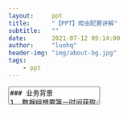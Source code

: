 ```yaml
---
layout:     ppt
title:      "【PPT】爬虫配置讲解"
subtitle:   ""
date:       2021-07-12 09:14:00
author:     "luohq"
header-img: "img/about-bg.jpg"
tags:
    - ppt
---
```

<textarea data-template>
### 业务背景
1. 数据组想要第一时间获取各地限行规则
2. 数据组整理了大量提供限行新闻的网站、微信公众号、新浪微博
3. 数据组仅需要网站内容中包含限行提示的内容（即文章详情中包含关键字'限行'等）
4. 网站内容的提取过程大致遵循：网站链接 -> 文章链接列表 -> 点击链接获取正文详情

--

### 开发背景
1. 开发一个通用的网站爬取工具，最好可以配置爬取规则
2. 爬虫工具选择Python Scrapy：对于网站的超链接列表提取基于Scrapy.CrawlSpider rules，对文章详情内容的提取基于ItemLoaders selector
3. 爬虫规则基于JSON（start_urls, crawl_rules, item_rules）
4. 需要提供一个爬虫规则验证工具（Scrapy+Flask），可以验证爬取规则对应的爬取结果是否正确

--

<font color='green'><b>相关依赖🍀 </b></font><br/>
1. [🔗Python Scrapy官方文档：https://docs.scrapy.org/en/latest/intro/overview.html](https://docs.scrapy.org/en/latest/intro/overview.html)<br/>
2. [🔗爬虫工具 - 添加数据来源：http://mx-datacollection-tool.inner.mxnavi.com/mainPage/DataSourceManagement](http://http://mx-datacollection-tool.inner.mxnavi.com/mainPage/DataSourceManagement)<Br/>
3. [🔗爬虫配置验证工具：http://mx-crawl-spider-validator.inner.mxnavi.com/start](http://mx-crawl-spider-validator.inner.mxnavi.com/start)<br/>


---

### 爬虫配置说明
1. 给出web网站初始界面链接URL
2. 根据css（或xpath）规则提取出初始界面中的超链接（a标签）列表
3. 依次打开提取出的超链接，并确定详情界面中的标题、发布日期、正文内容
4. 将以上3条组装成[🔗爬虫配置JSON规则](https://marqueeluo.github.io/2021/07/12/ppt-crawler/#/2)
5. 通过[🔗爬虫规则验证工具](https://marqueeluo.github.io/2021/07/12/ppt-crawler/#/3)验证爬取规则是否正确
4. 在爬虫工具中将爬虫配置JSON规则[🔗添加到爬虫数据来源](https://marqueeluo.github.io/2021/07/12/ppt-crawler/#/3)

--

### 爬虫后端逻辑
1. 后端爬虫会定时拉取配置
2. 爬虫提取配置规则中网站对应的详情页中的标题、发布日期、正文内容
3. 爬虫对标题、正文内容中的是否包含关键字进行过滤
4. 爬虫仅将包含关键字的网站详情页保存到DB

---

### 爬虫示例配置JSON
```json
# 规则【本地宝-北京】示例如下（更多示例参见附件：crawl_config.txt）
{
    # 初始爬取URL（支持多个）
    "start_urls": [
        "http://bj.bendibao.com/news/list_17_175_1.htm"],

    # 界面中link提取规则（支持restrict_css, restrict_xpath, restrict_json），且支持多条规则，
    # 其中restrict_css, restrict_xpath支持html页面解析，而restrict_json支持ajax请求（restrict_json为自定义提取器，官方文档没有相关说明）
    # 关于crawl_rules属性可以参考：https://docs.scrapy.org/en/latest/topics/link-extractors.html#topics-link-extractors
    "crawl_rules": [{
            "restrict_css": "#listNewsTimeLy > li > div.info > h3 > a",
            # 目前callback仅支持parse_html（即根据item_rules提取页面中数据）
            "callback": "parse_html"
        }
    ],

    # html页面中的数据信息提取规则（支持{propName}_css|xpath）
    # 目前支持属性：title, text, pulish_date
    "item_rules": {
        # {propName}_{type}: [selector1, selector2,...]且取第一个selector有值的结果（多个selector兼容不同网页布局）
        "title_css": ["body > div.wrapper > div.content_l > div.title.daoyu > h1 > strong"],
        "text_css": ["#bo"],
        "publish_date_css": ["body > div.wrapper > div.content_l > div.title.daoyu > div.article-info > span.time"]
    }
}
```

--

### 爬虫规则配置建议：
1. 尽量以CSS选择器配置
2. 尽量减少选择器层级（可结合id、class等进行定位）

--
以下示例网站 - 蓬溪县人民政府 - 如下配置不建议：<br/>
```json
{
    "start_urls": ["http://www.pengxi.gov.cn/notice"],
    "crawl_rules": [
        {
            "restrict_xpath": "/html/body/div[2]/div[3]/div[1]/div/div[2]/div/div[2]/div/div/div/ul/li/a",
            "callback": "parse_html"
        }
    ],
    "item_rules": {
        "title_xpath": ["/html/body/div[2]/div[3]/div[1]/div/div/div/div/div[2]/table/tbody/tr/td/table/tbody/tr[2]/td/b"],
        "text_xpath": ["/html/body/div[2]/div[3]/div[1]/div/div/div/div/div[2]/table/tbody/tr/td/table/tbody/tr[4]/td/div"],
        "publish_date_xpath": ["/html/body/div[2]/div[3]/div[1]/div/div/div/div/div[2]/table/tbody/tr/td/table/tbody/tr[3]/td/table/tbody/tr/td/div/span[6]"]
    }
}
```
问题：<br/>
1. 实际获取不到链接
2. 层级太多可读性不好，出问题也不好排查

--

建议使用CSS选择器修改如下：<br/>
```json
{
    "start_urls": ["http://www.pengxi.gov.cn/notice"],
    "crawl_rules": [
        {
            "restrict_css": "div.portlet-column-last a",
            "callback": "parse_html"
        }
    ],
    "item_rules": {
        "title_css": ["td.content-title"],
        "text_css": ["div.content-body"],
        "publish_date_css": ["div.content-baseInfo"]
    }
}

```

--

若使用xpath，建议修改如下：<br/>
```json
{
    "start_urls": ["http://www.pengxi.gov.cn/notice"],
    "crawl_rules": [
        {
            "restrict_xpath": '//div[contains(@class, "classportlet-column-last")]//a',
            "callback": "parse_html"
        }
    ],
    "item_rules": {
        "title_xpath": ['//td[@class="content-title"]'],
        "text_xpath": ['//div[@class="content-body"]'],
        "publish_date_xpath": ['//div[@class="content-baseInfo"]']
    }
}

```

--

爬取规则分为2种：<br/>
1. 基于html文档爬取
2. 基于Ajax.json爬取
如何区分：<br/>
- 查看web浏览器中控制台中第一个请求，
- 如果第一个请求response中含有链接，即为方式1，
- 否则即为方式2，需要查看控制台中xhr请求识别json请求


--

百家号 - 沭阳咨询<br/>
```json
{
    "start_urls": [
        "https://mbd.baidu.com/webpage?tab=main&num=10&uk=ZaalYuiJExafY8flVtp0CQ&source=pc&type=newhome&action=dynamic&format=json&otherext=h5_20201217112057&Tenger-Mhor=601671344"
    ],
    "request_headers": {},
    "request_cookies": {
        "BAIDUID": "EFA0180B2AD916F6F2C907000311BF6E:FG=1"
    },
    "crawl_rules": [{
            "restrict_json": "data.list[*].itemData.url",
            "callback": "parse_html"
        }
    ],
    "item_rules": {
        "title_css": ["#ssr-content > div.app-module_contentWrapper_2jN0Z > div.app-module_headerWrapper_3tNyU > div > h2"],
        "text_css": ["div.index-module_articleWrap_2Zphx"],
        "publish_date_css": ["#ssr-content > div.app-module_contentWrapper_2jN0Z > div.app-module_headerWrapper_3tNyU > div > div > div.index-module_authorTxt_V6XfG > div"]
    }
}
```

在Scrapy中支持css扩展属性如下：<br/>
- （1）::text  获取元素文本信息
- （2）::attr(name)  获取元素属性值

---

### 爬虫验证工具
![img](https://img-blog.csdnimg.cn/20210712105345616.png?x-oss-process=image/watermark,type_ZmFuZ3poZW5naGVpdGk,shadow_10,text_aHR0cHM6Ly9ibG9nLmNzZG4ubmV0L2x1bzE1MjQyMjA4MzEw,size_16,color_FFFFFF,t_70)

--

### 爬取结果
![img](https://img-blog.csdnimg.cn/20210712105500382.png?x-oss-process=image/watermark,type_ZmFuZ3poZW5naGVpdGk,shadow_10,text_aHR0cHM6Ly9ibG9nLmNzZG4ubmV0L2x1bzE1MjQyMjA4MzEw,size_16,color_FFFFFF,t_70)

--
### 新增数据来源
![img](https://img-blog.csdnimg.cn/2021071211133744.png?x-oss-process=image/watermark,type_ZmFuZ3poZW5naGVpdGk,shadow_10,text_aHR0cHM6Ly9ibG9nLmNzZG4ubmV0L2x1bzE1MjQyMjA4MzEw,size_16,color_FFFFFF,t_70)

---

### 添加爬虫数据来源
![img](https://img-blog.csdnimg.cn/20210712100013690.png?x-oss-process=image/watermark,type_ZmFuZ3poZW5naGVpdGk,shadow_10,text_aHR0cHM6Ly9ibG9nLmNzZG4ubmV0L2x1bzE1MjQyMjA4MzEw,size_16,color_FFFFFF,t_70)

---

# OVER✌️

</textarea>
